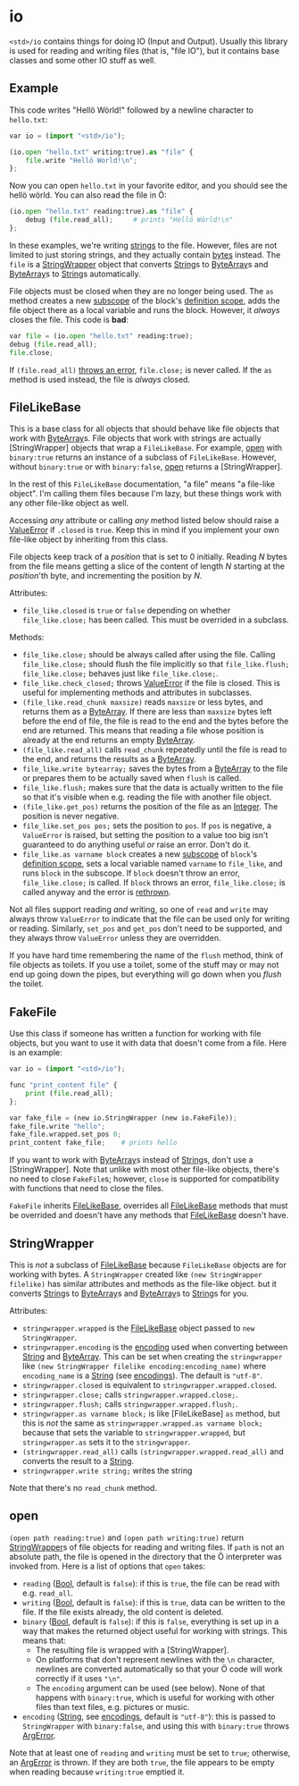 # io

`<std>/io` contains things for doing IO (Input and Output). Usually this
library is used for reading and writing files (that is, "file IO"), but it
contains base classes and some other IO stuff as well.

## Example

This code writes "Hellö Wörld!" followed by a newline character to `hello.txt`:

```python
var io = (import "<std>/io");

(io.open "hello.txt" writing:true).as "file" {
    file.write "Hellö World!\n";
};
```

Now you can open `hello.txt` in your favorite editor, and you should see the
hellö wörld. You can also read the file in Ö:

```python
(io.open "hello.txt" reading:true).as "file" {
    debug (file.read_all);     # prints "Hellö Wörld!\n"
};
```

In these examples, we're writing [strings][String] to the file. However, files
are not limited to just storing strings, and they actually contain
[bytes][ByteArray] instead. The `file` is a [StringWrapper](#stringwrapper)
object that converts [String]s to [ByteArray]s and [ByteArray]s to [String]s
automatically.

File objects must be closed when they are no longer being used. The `as` method
creates a new [subscope] of the block's [definition scope], adds the file
object there as a local variable and runs the block. However, it *always*
closes the file. This code is **bad**:

```python
var file = (io.open "hello.txt" reading:true);
debug (file.read_all);
file.close;
```

If `(file.read_all)` [throws an error][errors], `file.close;` is never called.
If the `as` method is used instead, the file is *always* closed.


## FileLikeBase

This is a base class for all objects that should behave like file objects that
work with [ByteArray]s. File objects that work with strings are actually
[StringWrapper] objects that wrap a `FileLikeBase`. For example, [open](#open)
with `binary:true` returns an instance of a subclass of `FileLikeBase`.
However, without `binary:true` or with `binary:false`, [open](#open) returns a
[StringWrapper].

In the rest of this `FileLikeBase` documentation, "a file" means "a file-like
object". I'm calling them files because I'm lazy, but these things work with
any other file-like object as well.

Accessing *any* attribute or calling *any* method listed below should raise a
[ValueError] if `.closed` is `true`. Keep this in mind if you implement your
own file-like object by inheriting from this class.

File objects keep track of a *position* that is set to 0 initially. Reading *N*
bytes from the file means getting a slice of the content of length *N* starting
at the *position*'th byte, and incrementing the position by *N*.

Attributes:
- `file_like.closed` is `true` or `false` depending on whether
  `file_like.close;` has been called. This must be overrided in a subclass.

Methods:
- `file_like.close;` should be always called after using the file. Calling
  `file_like.close;` should flush the file implicitly so that
  `file_like.flush; file_like.close;` behaves just like `file_like.close;`.
- `file_like.check_closed;` throws [ValueError] if the file is closed. This is
  useful for implementing methods and attributes in subclasses.
- `(file_like.read_chunk maxsize)` reads `maxsize` or less bytes, and returns
  them as a [ByteArray]. If there are less than `maxsize` bytes left before the
  end of file, the file is read to the end and the bytes before the end are
  returned. This means that reading a file whose position is already at the end
  returns an empty [ByteArray].
- `(file_like.read_all)` calls `read_chunk` repeatedly until the file is read
  to the end, and returns the results as a [ByteArray].
- `file_like.write bytearray;` saves the bytes from a [ByteArray] to the file
  or prepares them to be actually saved when `flush` is called.
- `file_like.flush;` makes sure that the data is actually written to the file
  so that it's visible when e.g. reading the file with another file object.
- `(file_like.get_pos)` returns the position of the file as an [Integer]. The
  position is never negative.
- `file_like.set_pos pos;` sets the position to `pos`. If `pos` is negative, a
  `ValueError` is raised, but setting the position to a value too big isn't
  guaranteed to do anything useful *or* raise an error. Don't do it.
- `file_like.as varname block` creates a new [subscope] of `block`'s
  [definition scope], sets a local variable named `varname` to `file_like`, and
  runs `block` in the subscope. If `block` doesn't throw an error,
  `file_like.close;` is called. If `block` throws an error, `file_like.close;`
  is called anyway and the error is [rethrown][rethrowing].

Not all files support reading *and* writing, so one of `read` and `write` may
always throw `ValueError` to indicate that the file can be used only for
writing or reading. Similarly, `set_pos` and `get_pos` don't need to be
supported, and they always throw `ValueError` unless they are overridden.

If you have hard time remembering the name of the `flush` method, think of
file objects as toilets. If you use a toilet, some of the stuff may or may not
end up going down the pipes, but everything will go down when you *flush* the
toilet.


## FakeFile

Use this class if someone has written a function for working with file objects,
but you want to use it with data that doesn't come from a file. Here is an
example:

```python
var io = (import "<std>/io");

func "print_content file" {
    print (file.read_all);
};

var fake_file = (new io.StringWrapper (new io.FakeFile));
fake_file.write "hello";
fake_file.wrapped.set_pos 0;
print_content fake_file;    # prints hello
```

If you want to work with [ByteArray]s instead of [String]s, don't use a
[StringWrapper]. Note that unlike with most other file-like objects, there's no
need to close `FakeFile`s; however, `close` is supported for compatibility with
functions that need to close the files.

`FakeFile` inherits [FileLikeBase](#filelikebase), overrides all
[FileLikeBase](#filelikebase) methods that must be overrided and doesn't have
any methods that [FileLikeBase](#filelikebase) doesn't have.


## StringWrapper

This is *not* a subclass of [FileLikeBase](#filelikebase) because
`FileLikeBase` objects are for working with bytes. A `StringWrapper` created
like `(new StringWrapper filelike)` has similar attributes and methods as the
file-like object. but it converts [String]s to [ByteArray]s and [ByteArray]s to
[String]s for you.

Attributes:
- `stringwrapper.wrapped` is the [FileLikeBase](#filelikebase) object passed to
  `new StringWrapper`.
- `stringwrapper.encoding` is the [encoding][encodings] used when converting
  between [String] and [ByteArray]. This can be set when creating the
  `stringwrapper` like `(new StringWrapper filelike encoding:encoding_name)`
  where `encoding_name` is a [String] (see [encodings]). The default is
  `"utf-8"`.
- `stringwrapper.closed` is equivalent to `stringwrapper.wrapped.closed`.
- `stringwrapper.close;` calls `stringwrapper.wrapped.close;`.
- `stringwrapper.flush;` calls `stringwrapper.wrapped.flush;`.
- `stringwrapper.as varname block;` is like [FileLikeBase] `as` method, but
  this is *not* the same as `stringwrapper.wrapped.as varname block;` because
  that sets the variable to `stringwrapper.wrapped`, but `stringwrapper.as`
  sets it to the `stringwrapper`.
- `(stringwrapper.read_all)` calls `(stringwrapper.wrapped.read_all)` and
  converts the result to a [String].
- `stringwrapper.write string;` writes the string

Note that there's no `read_chunk` method.


## open

`(open path reading:true)` and `(open path writing:true)` return
[StringWrapper](#stringwrapper)s of file objects for reading and writing files.
If `path` is not an absolute path, the file is opened in the directory that the
Ö interpreter was invoked from. Here is a list of options that `open` takes:

- `reading` ([Bool], default is `false`): if this is `true`, the file can be
  read with e.g. `read_all`.
- `writing` ([Bool], default is `false`): if this is `true`, data can be
  written to the file. If the file exists already, the old content is deleted.
- `binary` ([Bool], default is `false`): if this is `false`, everything is set
  up in a way that makes the returned object useful for working with strings.
  This means that:
    - The resulting file is wrapped with a [StringWrapper].
    - On platforms that don't represent newlines with the `\n` character,
      newlines are converted automatically so that your Ö code will work
      correctly if it uses `"\n"`.
    - The `encoding` argument can be used (see below).
  None of that happens with `binary:true`, which is useful for working with
  other files than text files, e.g. pictures or music.
- `encoding` ([String], see [encodings], default is `"utf-8"`): this is passed
  to `StringWrapper` with `binary:false`, and using this with `binary:true`
  throws [ArgError].

Note that at least one of `reading` and `writing` must be set to `true`;
otherwise, an [ArgError] is thrown. If they are both `true`, the file appears
to be empty when reading because `writing:true` emptied it.


[ByteArray]: ../builtins.md#bytearray
[String]: ../builtins.md#string
[Integer]: ../builtins.md#integer
[Bool]: ../builtins.md#bool
[is_instance_of]: ../builtins.md#is_instance_of
[subscope]: ../tutorial.md#scopes
[definition scope]: ../tutorial.md#scopes
[errors]: ../errors.md
[rethrowing]: ../errors.md#rethrowing
[encodings]: encodings.md
[ArgError]: ../errors.md
[ValueError]: ../errors.md
